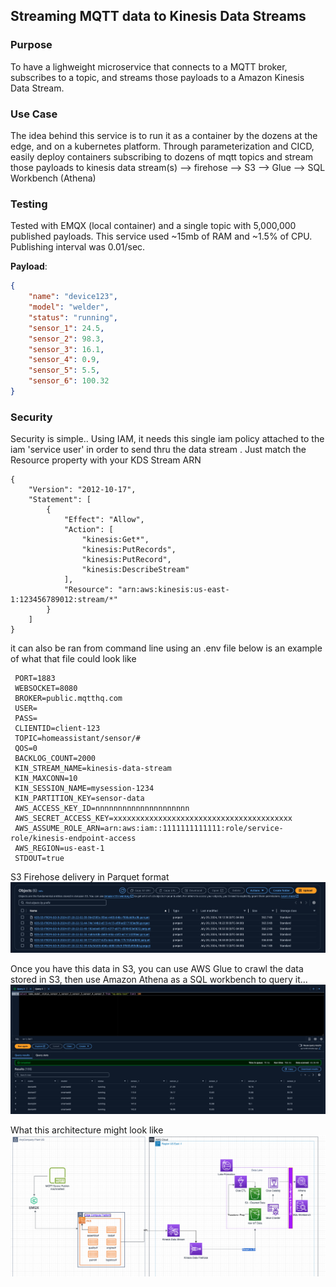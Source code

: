 ## Streaming MQTT data to Kinesis Data Streams

### Purpose
To have a lighweight microservice that connects to a MQTT broker, subscribes to a topic, and streams those payloads to a Amazon Kinesis Data Stream.

### Use Case
The idea behind this service is to run it as a container by the dozens at the edge, and on a kubernetes platform. Through parameterization and CICD, easily deploy containers subscribing to dozens of mqtt topics and stream those payloads to kinesis data stream(s) --> firehose --> S3 --> Glue --> SQL Workbench (Athena)

### Testing
Tested with EMQX (local container) and a single topic with 5,000,000 published payloads. This service used ~15mb of RAM and ~1.5% of CPU. Publishing interval was 0.01/sec.

**Payload**:
```json
{
    "name": "device123",
    "model": "welder",
    "status": "running",
    "sensor_1": 24.5,
    "sensor_2": 98.3,
    "sensor_3": 16.1,
    "sensor_4": 0.9,
    "sensor_5": 5.5,
    "sensor_6": 100.32
}
```

### Security
Security is simple..
Using IAM, it needs this single iam policy attached to the iam 'service user' in order
to send thru the data stream . Just match the Resource property with your KDS Stream ARN

```
{
    "Version": "2012-10-17",
    "Statement": [
        {
            "Effect": "Allow",
            "Action": [
                "kinesis:Get*",
                "kinesis:PutRecords",
                "kinesis:PutRecord",
                "kinesis:DescribeStream"
            ],
            "Resource": "arn:aws:kinesis:us-east-1:123456789012:stream/*"
        }
    ]
}
```

it can also be ran from command line using an .env file
below is an example of what that file could look like

```console
 PORT=1883
 WEBSOCKET=8080
 BROKER=public.mqtthq.com
 USER=
 PASS=
 CLIENTID=client-123
 TOPIC=homeassistant/sensor/#
 QOS=0
 BACKLOG_COUNT=2000
 KIN_STREAM_NAME=kinesis-data-stream
 KIN_MAXCONN=10
 KIN_SESSION_NAME=mysession-1234
 KIN_PARTITION_KEY=sensor-data
 AWS_ACCESS_KEY_ID=nnnnnnnnnnnnnnnnnnnnn
 AWS_SECRET_ACCESS_KEY=xxxxxxxxxxxxxxxxxxxxxxxxxxxxxxxxxxxxxxxx
 AWS_ASSUME_ROLE_ARN=arn:aws:iam::1111111111111:role/service-role/kinesis-endpoint-access
 AWS_REGION=us-east-1
 STDOUT=true
```


S3 Firehose delivery in Parquet format
![S3 Files ](img/s3.png)

Once you have this data in S3, you can use AWS Glue to crawl the data stored in S3, then use Amazon Athena as a SQL workbench to query it...
![Athena](img/athena-2.png)

What this architecture might look like
![Architecture](/img/arch.png)
